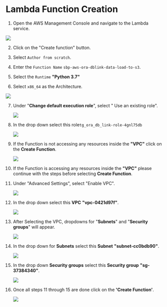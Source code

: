 # Lambda Function Creation

1. Open the AWS Management Console and navigate to the Lambda service.

  ![](C:\Users\sriat\OneDrive\Desktop\chc\Lambda\lambda\Lambda-1.png)

  

2. Click on the "Create function" button.

3. Select `Author from scratch`.

4. Enter the `Function Name` `sbp-aws-ora-dblink-data-load-to-s3`.

5. Select the `Runtime`  **"Python 3.7"**

6. Select `x86_64` as the Architecture.

  ![](C:\Users\sriat\OneDrive\Desktop\chc\Lambda\Lambda\Lambda-2.png)

7. Under "**Change default execution role**", select " Use an existing role".

   ![](C:\Users\sriat\OneDrive\Desktop\chc\Lambda\Lambda\Lambda-3.png)

8. In the drop down select this role`tg_ora_db_link-role-4gnl75db `

   ![](C:\Users\sriat\OneDrive\Desktop\chc\Lambda\Lambda\Lambda-4.png)

9. If the Function is not accessing any resources inside the **"VPC"** click on the **Create Function**.

   ![](C:\Users\sriat\OneDrive\Desktop\chc\Lambda\Lambda\Create-function-Lambda.png)

10. If the Function is accessing any resources inside the **"VPC"** please continue with the steps before selecting **Create Function**.

11. Under "Advanced Settings", select "Enable VPC".

    ![](C:\Users\sriat\OneDrive\Desktop\chc\Lambda\Lambda\Lambda-vpc.png)

12. In the drop down select this **VPC** **"vpc-0421d97f"**.

    ![](C:\Users\sriat\OneDrive\Desktop\chc\Lambda\Lambda\Lambda-vpc-2.png)

13. After Selecting the VPC, dropdowns for "**Subnets**"  and "**Security groups**" will appear.

    ![](C:\Users\sriat\OneDrive\Desktop\chc\Lambda\Lambda\Lambda-vpc-3.png)

14. In the drop down for **Subnets** select this **Subnet** **"subnet-cc0bdb90"**.

    ![](C:\Users\sriat\OneDrive\Desktop\chc\Lambda\Lambda\Lambda-vpc-4.png)

15. In the drop down **Security groups** select this **Security group** **"sg-37384340"**.

    ![](C:\Users\sriat\OneDrive\Desktop\chc\Lambda\Lambda\Lambda-vpc-5.png)

16. Once all steps 11 through 15 are done click on the **'Create Function'**.

    ![](C:\Users\sriat\OneDrive\Desktop\chc\Lambda\Lambda\Create-function-Lambda-vpc.png)